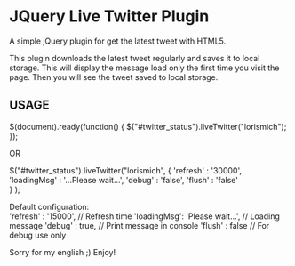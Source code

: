 JQuery Live Twitter Plugin
=============

A simple jQuery plugin for get the latest tweet with HTML5.

This plugin downloads the latest tweet regularly and saves it to local storage.
This will display the message load only the first time you visit the page. Then you will see the tweet saved to local storage.

USAGE
-------

$(document).ready(function() {
	$("#twitter_status").liveTwitter("lorismich");
});

OR

$("#twitter_status").liveTwitter("lorismich",
	{
		'refresh'		:	'30000',	
		'loadingMsg'	: 	'...Please wait...',
		'debug'			:	'false',
		'flush'			:	'false'				
	}
);

Default configuration:				
	'refresh'	:	'15000',					// Refresh time
	'loadingMsg':	'Please wait...',			// Loading message
	'debug'		:	true,						// Print message in console
	'flush'		:	false						// For debug use only


Sorry for my english ;)
Enjoy!

